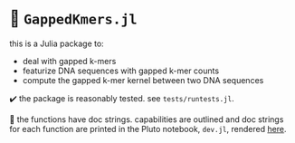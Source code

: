 # 🧬 `GappedKmers.jl`

this is a Julia package to:
* deal with gapped k-mers
* featurize DNA sequences with gapped k-mer counts
* compute the gapped k-mer kernel between two DNA sequences

✔️ the package is reasonably tested. see `tests/runtests.jl`.

📗 the functions have doc strings. capabilities are outlined and doc strings for each function are printed in the Pluto notebook, `dev.jl`, rendered [here](https://github.com/SimonEnsemble/GappedKmers.jl/blob/main/dev.html).
